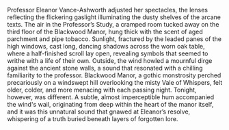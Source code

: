 Professor Eleanor Vance-Ashworth adjusted her spectacles, the lenses reflecting the flickering gaslight illuminating the dusty shelves of the arcane texts.  The air in the Professor’s Study, a cramped room tucked away on the third floor of the Blackwood Manor, hung thick with the scent of aged parchment and pipe tobacco.  Sunlight, fractured by the leaded panes of the high windows, cast long, dancing shadows across the worn oak table, where a half-finished scroll lay open, revealing symbols that seemed to writhe with a life of their own.  Outside, the wind howled a mournful dirge against the ancient stone walls, a sound that resonated with a chilling familiarity to the professor. Blackwood Manor, a gothic monstrosity perched precariously on a windswept hill overlooking the misty Vale of Whispers, felt older, colder, and more menacing with each passing night.  Tonight, however, was different.  A subtle, almost imperceptible hum accompanied the wind's wail, originating from deep within the heart of the manor itself, and it was this unnatural sound that gnawed at Eleanor’s resolve, whispering of a truth buried beneath layers of forgotten lore.
